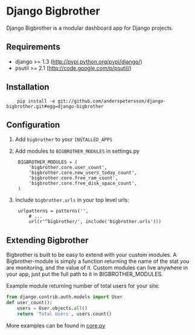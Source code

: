 # Django Bigbrother

Django Bigbrother is a modular dashboard app for Django projects.

## Requirements

* django >= 1.3 (http://pypi.python.org/pypi/django/)
* psutil >= 2.1 (http://code.google.com/p/psutil/)

## Installation

		pip install -e git://github.com/anderspetersson/django-bigbrother.git#egg=django-bigbrother
	
## Configuration

1. Add `bigbrother` to your `INSTALLED_APPS`
2. Add modules to `BIGBROTHER_MODULES` in settings.py

		BIGBROTHER_MODULES = (
		    'bigbrother.core.user_count',
		    'bigbrother.core.new_users_today_count',
			'bigbrother.core.free_ram_count',
		    'bigbrother.core.free_disk_space_count',
		)

3. Include `bigbrother.urls` in your top level urls:

		urlpatterns = patterns('', 
			# ...
			url(r'^bigbrother/', include('bigbrother.urls')))
			
## Extending Bigbrother

Bigbrother is built to be easy to extend with your custom modules. A Bigbrother-module is simply a function returning the name of the stat you are monitoring, and the value of it. Custom modules can live anywhere in your app, just put the full path to it in BIGBROTHER_MODULES. 

Example module returning number of total users for your site:
		
```python
from django.contrib.auth.models import User
def user_count():
    users = User.objects.all()
    return 'Total Users', users.count()
```
		
More examples can be found in [core.py](https://github.com/anderspetersson/django-bigbrother/blob/master/bigbrother/core.py)